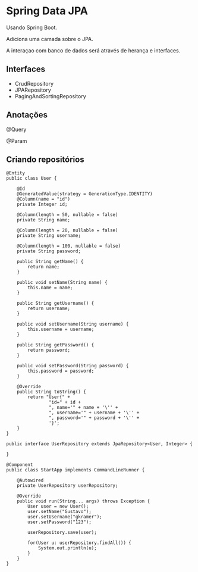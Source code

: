 # Spring Data JPA 
Usando Spring Boot.

Adiciona uma camada sobre o JPA.

A interaçao com banco de dados será através de herança e interfaces.


## Interfaces
- CrudRepository
- JPARepository
- PagingAndSortingRepository

## Anotações
@Query

@Param


## Criando repositórios

```
@Entity
public class User {

    @Id
    @GeneratedValue(strategy = GenerationType.IDENTITY)
    @Column(name = "id")
    private Integer id;

    @Column(length = 50, nullable = false)
    private String name;

    @Column(length = 20, nullable = false)
    private String username;

    @Column(length = 100, nullable = false)
    private String password;

    public String getName() {
        return name;
    }

    public void setName(String name) {
        this.name = name;
    }

    public String getUsername() {
        return username;
    }

    public void setUsername(String username) {
        this.username = username;
    }

    public String getPassword() {
        return password;
    }

    public void setPassword(String password) {
        this.password = password;
    }

    @Override
    public String toString() {
        return "User{" +
                "id=" + id +
                ", name='" + name + '\'' +
                ", username='" + username + '\'' +
                ", password='" + password + '\'' +
                '}';
    }
}
```

```
public interface UserRepository extends JpaRepository<User, Integer> {

}
```

```
@Component  
public class StartApp implements CommandLineRunner {  
  
    @Autowired  
    private UserRepository userRepository;  
  
    @Override  
    public void run(String... args) throws Exception {  
        User user = new User();  
        user.setName("Gustavo");  
        user.setUsername("gkramer");  
        user.setPassword("123");  
  
        userRepository.save(user);  
  
        for(User u: userRepository.findAll()) {  
            System.out.println(u);  
        }  
    }  
}
```
